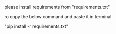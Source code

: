 please install requirements from "requirements.txt"

ro copy the below command and paste it in terminal

"pip install -r requirements.txt"